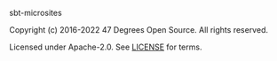 [comment]: <> (Don't edit this file!)
[comment]: <> (It is automatically updated after every release of https://github.com/47degrees/.github)
[comment]: <> (If you want to suggest a change, please open a PR or issue in that repository)

sbt-microsites

Copyright (c) 2016-2022 47 Degrees Open Source. All rights reserved.

Licensed under Apache-2.0. See [LICENSE](LICENSE.md) for terms.